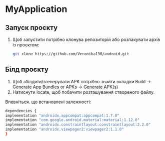 # MyApplication

## Запуск проєкту
1. Щоб запустити потрібно клонува репозиторій або розпакувати архів із проєктом:
   ```bash
   git clone https://github.com/Veronika130/android.git

## Білд проєкту
1. Щоб збілдити/згенерувати APK потрібно знайти вкладки Build → Generate App Bundles or APKs → Generate APK(s)
2. Натиснути locate, щоб побачити розташування створеного файлу.

Впевніться. що встановлені залежності:
```bash
dependencies {
implementation "androidx.appcompat:appcompat:1.7.0"
implementation "com.google.android.material:material:1.12.0"
implementation "androidx.constraintlayout:constraintlayout:2.2.0"
implementation "androidx.viewpager2:viewpager2:1.1.0"
}

